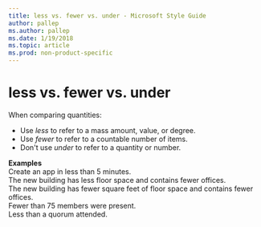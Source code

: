 ```yaml
---
title: less vs. fewer vs. under - Microsoft Style Guide
author: pallep
ms.author: pallep
ms.date: 1/19/2018
ms.topic: article
ms.prod: non-product-specific
---
```


# less vs. fewer vs. under

When comparing quantities:

  - Use *less* to refer to a mass amount, value, or degree. 
  - Use *fewer* to refer to a countable number of items. 
  - Don't use *under* to refer to a quantity or number.

**Examples**  
Create an app in less than 5 minutes.  
The new building has less floor space and contains fewer offices.  
The new building has fewer square feet of floor space and contains fewer offices.  
Fewer than 75 members were present.   
Less than a quorum attended.  

